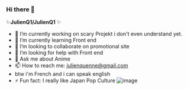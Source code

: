 ### Hi there 👋


  ✨**JulienQ1/JulienQ1**    ✨ 

- 🔭 I’m currently working on scary Projekt i don't even understand yet.
- 🌱 I’m currently learning Front end 
- 👯 I’m looking to collaborate on promotional site
- 🤔 I’m looking for help with Front end 
- 💬 Ask me about Anime 
- 📫 How to reach me: julienquenne@gmail.com
- btw i'm French and i can speak english
- ⚡ Fun fact: I really like Japan Pop Culture
![image](https://user-images.githubusercontent.com/116632934/200198249-243efc3a-85d6-4109-8155-735857698d63.png)

